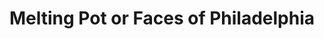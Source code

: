 ---
pid: rs116
title: Melting Pot or Faces of Philadelphia
location_transcription: Rittenhouse
coordinates: "[-75.171839977835, 39.949391519742]"
zipcode: '19104'
gen_neighborhood: West Philadelphia
neighborhood: University City,Belmont,Parkside,Powelton Village
outside_phl: 
age: '19'
age_range: 13-19
instagram: 
image_file_name: rs_116.jpg
proposal_transcription: There is only 1 statue of a minority in Philadelphia. We are
  a melting pot & should be represented.
topic: Inclusivity,Unity,Race Ethnicity
topic_summary: 0, 0, 0, 0, 0
type: Sculpture Statue
keywords_other: 
credit: Gabriela
image_labels: |-
  -Wire sculpture
  -Melting Pot.
  //We are a combination of people from different backgrounds. We are one.
twitter: 
facebook: 
permalink: "/monuments/rs116/"
layout: item-page
---